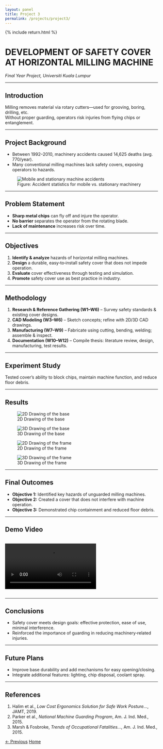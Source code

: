 ```yaml
---
layout: panel
title: Project 3
permalink: /projects/project3/
---
```


{% include return.html %}

# DEVELOPMENT OF SAFETY COVER AT HORIZONTAL MILLING MACHINE  
*Final Year Project, Universiti Kuala Lumpur*

<hr/>

## Introduction  
Milling removes material via rotary cutters—used for grooving, boring, drilling, etc.  
Without proper guarding, operators risk injuries from flying chips or entanglement.

<hr/>

## Project Background  
- Between 1992–2010, machinery accidents caused 14,625 deaths (avg. 770/year).  
- Many conventional milling machines lack safety covers, exposing operators to hazards.

<figure>
  <img src="{{ '/assets/Picture8.png' | relative_url }}" alt="Mobile and stationary machine accidents" />
  <figcaption>Figure: Accident statistics for mobile vs. stationary machinery</figcaption>
</figure>

<hr/>

## Problem Statement  
- **Sharp metal chips** can fly off and injure the operator.  
- **No barrier** separates the operator from the rotating blade.  
- **Lack of maintenance** increases risk over time.

<hr/>

## Objectives  
1. **Identify & analyze** hazards of horizontal milling machines.  
2. **Design** a durable, easy‐to‐install safety cover that does not impede operation.  
3. **Evaluate** cover effectiveness through testing and simulation.  
4. **Promote** safety cover use as best practice in industry.

<hr/>

## Methodology  
1. **Research & Reference Gathering (W1–W6)** – Survey safety standards & existing cover designs.  
2. **CAD Modeling (W3–W6)** – Sketch concepts; refine with 2D/3D CAD drawings.  
3. **Manufacturing (W7–W9)** – Fabricate using cutting, bending, welding; assemble & inspect.  
4. **Documentation (W10–W12)** – Compile thesis: literature review, design, manufacturing, test results.

<hr/>

## Experiment Study  
Tested cover’s ability to block chips, maintain machine function, and reduce floor debris.

<hr/>

## Results  

<figure>
  <img src="{{ '/assets/Picture9.jpg' | relative_url }}" alt="2D Drawing of the base" />
  <figcaption>2D Drawing of the base</figcaption>
</figure>

<figure>
  <img src="{{ '/assets/Picture3.jpg' | relative_url }}" alt="3D Drawing of the base" />
  <figcaption>3D Drawing of the base</figcaption>
</figure>

<figure>
  <img src="{{ '/assets/Picture4.jpg' | relative_url }}" alt="2D Drawing of the frame" />
  <figcaption>2D Drawing of the frame</figcaption>
</figure>

<figure>
  <img src="{{ '/assets/Picture5.jpg' | relative_url }}" alt="3D Drawing of the frame" />
  <figcaption>3D Drawing of the frame</figcaption>
</figure>

<hr/>

## Final Outcomes  
- **Objective 1:** Identified key hazards of unguarded milling machines.  
- **Objective 2:** Created a cover that does not interfere with machine operation.  
- **Objective 3:** Demonstrated chip containment and reduced floor debris.

<hr/>

## Demo Video  
<video controls style="max-width:100%;margin:1rem 0;">
  <source src="{{ '/assets/Media1.mp4' | relative_url }}" type="video/mp4">
  Your browser does not support the video tag.
</video>

<hr/>

## Conclusions  
- Safety cover meets design goals: effective protection, ease of use, minimal interference.  
- Reinforced the importance of guarding in reducing machinery‐related injuries.

<hr/>

## Future Plans  
- Improve base durability and add mechanisms for easy opening/closing.  
- Integrate additional features: lighting, chip disposal, coolant spray.

<hr/>

## References  
1. Halim et al., *Low Cost Ergonomics Solution for Safe Work Posture…*, JAMT, 2019.  
2. Parker et al., *National Machine Guarding Program*, Am. J. Ind. Med., 2015.  
3. Marsh & Fosbroke, *Trends of Occupational Fatalities…*, Am. J. Ind. Med., 2015.

<footer class="project-footer">
  <a href="/projects/project2/" class="btn btn-prev">← Previous</a>
  <a href="/"                   class="btn btn-home">Home</a>
</footer>
